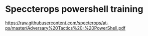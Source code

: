 # Speccterops powershell training

https://raw.githubusercontent.com/specterops/at-ps/master/Adversary%20Tactics%20-%20PowerShell.pdf